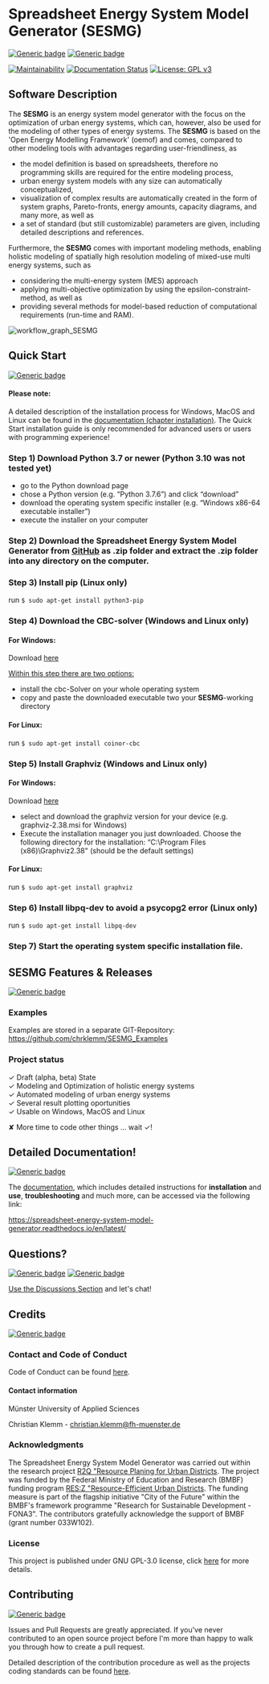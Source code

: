 # Spreadsheet Energy System Model Generator (SESMG) 
[![Generic badge](https://img.shields.io/badge/content-what/why-darkgreen.svg)](https://spreadsheet-energy-system-model-generator.readthedocs.io/en/latest/#)
[![Generic badge](https://img.shields.io/badge/content-how-green.svg)](https://spreadsheet-energy-system-model-generator.readthedocs.io/en/latest/#)


[![Maintainability](https://api.codeclimate.com/v1/badges/5ab50cca9d852028f3df/maintainability)](https://codeclimate.com/github/SESMG/SESMG/maintainability)
[![Documentation Status](https://readthedocs.org/projects/spreadsheet-energy-system-model-generator/badge/?version=latest)](https://spreadsheet-energy-system-model-generator.readthedocs.io/en/latest/?badge=latest)
[![License: GPL v3](https://img.shields.io/badge/License-GPLv3-blue.svg)](https://www.gnu.org/licenses/gpl-3.0)

## Software Description

The **SESMG** is an energy system model generator with the focus on the optimization of urban energy systems, which can, however, also be used for the modeling of other types of energy systems. The **SESMG** is based on the 'Open Energy Modelling Framework' (oemof) and comes, compared to other modeling tools with advantages regarding user-friendliness, as
 
 * the model definition is based on spreadsheets, therefore no programming skills are required for the entire modeling process,
 * urban energy system models with any size can automatically conceptualized,
 * visualization of complex results are automatically created in the form of system graphs, Pareto-fronts, energy amounts, capacity diagrams, and many more, as well as
 * a set of standard (but still customizable) parameters are given, including detailed descriptions and references.
 
Furthermore, the **SESMG** comes with important modeling methods, enabling holistic modeling of spatially high resolution modeling of mixed-use multi energy systems, such as
 
 * considering the multi-energy system (MES) approach
 * applying multi-objective optimization by using the epsilon-constraint-method, as well as
 * providing several methods for model-based reduction of computational requirements (run-time and RAM).

![workflow_graph_SESMG](/docs/images/readme/workflow_graph.png)

## Quick Start 
[![Generic badge](https://img.shields.io/badge/content-how-green.svg)](https://spreadsheet-energy-system-model-generator.readthedocs.io/en/latest/#)

#### Please note: 
A detailed description of the installation process for Windows, MacOS and Linux can be found in the [documentation (chapter installation)](
https://spreadsheet-energy-system-model-generator.readthedocs.io/en/latest/02.01.00_installation.html). The Quick Start installation guide is only recommended for advanced users or users with programming experience!

### Step 1) Download Python 3.7 or newer (Python 3.10 was not tested yet)

- go to the Python download page
- chose a Python version (e.g. “Python 3.7.6”) and click “download”
- download the operating system specific installer (e.g. “Windows x86-64 executable installer”)
- execute the installer on your computer

### Step 2) Download the Spreadsheet Energy System Model Generator from [GitHub](https://github.com/SESMG/SESMG) as .zip folder and extract the .zip folder into any directory on the computer. 

### Step 3) Install pip (Linux only)

run `$ sudo apt-get install python3-pip`

### Step 4) Download the CBC-solver (Windows and Linux only) 

#### For Windows:

Download [here](http://ampl.com/dl/open/cbc/cbc-win64.zip)

<u>Within this step there are two options: </u>
- install the cbc-Solver on your whole operating system 
- copy and paste the downloaded executable two your **SESMG**-working directory

#### For Linux:

run `$ sudo apt-get install coinor-cbc`

### Step 5) Install Graphviz (Windows and Linux only) 

#### For Windows:
Download [here](https://graphviz.gitlab.io/download/)

- select and download the graphviz version for your device (e.g. graphviz-2.38.msi for Windows)
- Execute the installation manager you just downloaded. Choose the following directory for the installation: “C:\Program Files (x86)\Graphviz2.38" (should be the default settings)

#### For Linux:

run `$ sudo apt-get install graphviz`

### Step 6) Install libpq-dev to avoid a psycopg2 error (Linux only)

run `$ sudo apt-get install libpq-dev`

### Step 7) Start the operating system specific installation file. 


## SESMG Features & Releases 
[![Generic badge](https://img.shields.io/badge/content-what/why-darkgreen.svg)](https://spreadsheet-energy-system-model-generator.readthedocs.io/en/latest/#)

### Examples
Examples are stored in a separate GIT-Repository: https://github.com/chrklemm/SESMG_Examples

### Project status
✓ Draft (alpha, beta) State <br />
✓ Modeling and Optimization of holistic energy systems <br />
✓ Automated modeling of urban energy systems <br /> 
✓ Several result plotting oportunities <br />
✓ Usable on Windows, MacOS and Linux <br />

✘ More time to code other things ... wait ✓!  

## Detailed Documentation! 
[![Generic badge](https://img.shields.io/badge/content-references-orange.svg)](https://spreadsheet-energy-system-model-generator.readthedocs.io/en/latest/#)

The [documentation](https://spreadsheet-energy-system-model-generator.readthedocs.io/en/latest/),
which includes detailed instructions for **installation** and **use**, **troubleshooting** 
and much more, can be accessed via the following link:

https://spreadsheet-energy-system-model-generator.readthedocs.io/en/latest/

## Questions? 
[![Generic badge](https://img.shields.io/badge/content-who-yellow.svg)](https://spreadsheet-energy-system-model-generator.readthedocs.io/en/latest/#)
[![Generic badge](https://img.shields.io/badge/content-references-orange.svg)](https://spreadsheet-energy-system-model-generator.readthedocs.io/en/latest/#)

[Use the Discussions Section](https://github.com/chrklemm/SESMG/discussions) and let's chat!

## Credits 
[![Generic badge](https://img.shields.io/badge/content-who-yellow.svg)](https://spreadsheet-energy-system-model-generator.readthedocs.io/en/latest/#)


### Contact and Code of Conduct 

Code of Conduct can be found [here](/CODE_OF_CONDUCT.md).

#### Contact information 
Münster University of Applied Sciences

Christian Klemm - christian.klemm@fh-muenster.de

### Acknowledgments

The Spreadsheet Energy System Model Generator was carried out within the research project [R2Q "Resource Planing for Urban Districts](https://www.fh-muenster.de/forschungskooperationen/r2q/index.php). The project was funded by the Federal Ministry of Education and Research (BMBF) funding program [RES:Z "Resource-Efficient Urban Districts](https://ressourceneffiziente-stadtquartiere.de). The funding measure is part of the flagship initiative "City of the Future" within the BMBF's framework programme "Research for Sustainable Development - FONA3". The contributors gratefully acknowledge the support of BMBF (grant number 033W102).

### License

This project is published under GNU GPL-3.0 license, click [here](https://github.com/chrklemm/SESMG/blob/master/LICENSE) for more details.

## Contributing 
[![Generic badge](https://img.shields.io/badge/content-contribution-blue.svg)](https://spreadsheet-energy-system-model-generator.readthedocs.io/en/latest/#)


Issues and Pull Requests are greatly appreciated. If you've never contributed to an open source project before I'm more than happy to walk you through how to create a pull request.

Detailed description of the contribution procedure as well as the projects coding standards can be found [here](/docs/CONTRIBUTING.md).
